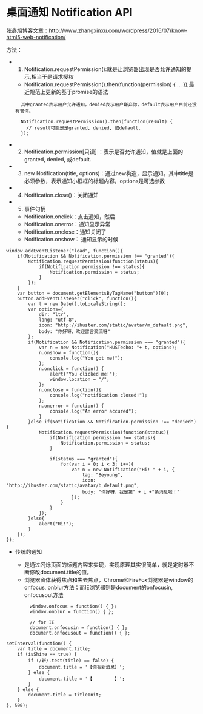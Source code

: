 # 桌面通知 Notification API

张鑫旭博客文章：http://www.zhangxinxu.com/wordpress/2016/07/know-html5-web-notification/


方法：
* 1. Notification.requestPermission():就是让浏览器出现是否允许通知的提示,相当于是请求授权
  - Notification.requestPermission().then(function(permission) { ... });最近规范上更新的基于promise的语法
  ```
    其中granted表示用户允许通知，denied表示用户嫌弃你，default表示用户目前还没有管你。

    Notification.requestPermission().then(function(result) {
      // result可能是是granted, denied, 或default.
    });
  ```
* 2. Notification.permission[只读] ：表示是否允许通知，值就是上面的granted, denied, 或default.
* 3. new Notification(title, options)：通过new构造，显示通知。其中title是必须参数，表示通知小框框的标题内容，options是可选参数
* 4. Notification.close()：关闭通知
* 5. 事件句柄
  - Notification.onclick：点击通知，然后
  - Notification.onerror：通知显示异常
  - Notification.onclose：通知关闭了
  - Notification.onshow： 通知显示的时候
  

```
window.addEventListener("load", function(){
    if(Notification && Notification.permission !== "granted"){
        Notification.requestPermission(function(status){
            if(Notification.permission !== status){
                Notification.permission = status;
            }
        });
    }
    var button = document.getElementsByTagName("button")[0];
    button.addEventListener("click", function(){
        var t = new Date().toLocaleString();
        var options={
            dir: "ltr",
            lang: "utf-8",
            icon: "http://ihuster.com/static/avatar/m_default.png",
            body: "你好呀，欢迎留言交流呀"
        };
        if(Notification && Notification.permission === "granted"){
            var n = new Notification("HUSTecho: "+ t, options);    
            n.onshow = function(){
                console.log("You got me!");
            };
            n.onclick = function() {
                alert("You clicked me!");
                window.location = "/";
            };
            n.onclose = function(){
                console.log("notification closed!");
            };        
            n.onerror = function() {
                console.log("An error accured");
            }            
        }else if(Notification && Notification.permission !== "denied") {
            Notification.requestPermission(function(status){
                if(Notification.permission !== status){
                    Notification.permission = status;
                }

                if(status === "granted"){
                    for(var i = 0; i < 3; i++){
                        var n = new Notification("Hi! " + i, {
                            tag: "Beyoung",
                            icon: "http://ihuster.com/static/avatar/b_default.png",
                            body: "你好呀，我是第" + i +"条消息啦！"
                        });
                    }
                }
            });
        }else{
            alert("Hi!");
        }
    });
});
```


* 传统的通知

  - 是通过闪烁页面的标题内容来实现，实现原理其实很简单，就是定时器不断修改document.title的值。
  - 浏览器窗体获得焦点和失去焦点，Chrome和FireFox浏览器是window的onfocus, onblur方法；而IE浏览器则是document的onfocusin, onfocusout方法
    ```
      window.onfocus = function() { };
      window.onblur = function() { };

      // for IE
      document.onfocusin = function() { };
      document.onfocusout = function() { };
    ```

```
setInterval(function() {
    var title = document.title;
    if (isShine == true) {
        if (/新/.test(title) == false) {
            document.title = '【你有新消息】';    
        } else {
            document.title = '【　　　　　】';
        }
    } else {
        document.title = titleInit;
    }
}, 500);
```
